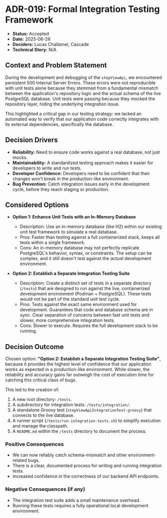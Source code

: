 # ADR-019: Formal Integration Testing Framework

- **Status:** Accepted
- **Date:** 2025-06-26
- **Deciders:** Lucas Challamel, Cascade
- **Technical Story:** N/A

## Context and Problem Statement

During the development and debugging of the `stepViewApi`, we encountered persistent 500 Internal Server Errors. These errors were not reproducible with unit tests alone because they stemmed from a fundamental mismatch between the application's repository logic and the actual schema of the live PostgreSQL database. Unit tests were passing because they mocked the repository layer, hiding the underlying integration issue.

This highlighted a critical gap in our testing strategy: we lacked an automated way to verify that our application code correctly integrates with its external dependencies, specifically the database.

## Decision Drivers

- **Reliability:** Need to ensure code works against a real database, not just mocks.
- **Maintainability:** A standardized testing approach makes it easier for developers to write and run tests.
- **Developer Confidence:** Developers need to be confident that their changes won't break in the production-like environment.
- **Bug Prevention:** Catch integration issues early in the development cycle, before they reach staging or production.

## Considered Options

- **Option 1: Enhance Unit Tests with an In-Memory Database**
  - Description: Use an in-memory database (like H2) within our existing unit test framework to simulate a real database.
  - Pros: Faster than testing against a full containerized stack, keeps all tests within a single framework.
  - Cons: An in-memory database may not perfectly replicate PostgreSQL's behavior, syntax, or constraints. The setup can be complex, and it still doesn't test against the _actual_ development environment.

- **Option 2: Establish a Separate Integration Testing Suite**
  - Description: Create a distinct set of tests in a separate directory (`/tests`) that are designed to run against the live, containerized development environment (Podman + PostgreSQL). These tests would not be part of the standard unit test cycle.
  - Pros: Tests against the exact same environment used for development. Guarantees that code and database schema are in sync. Clear separation of concerns between fast unit tests and slower, more comprehensive integration tests.
  - Cons: Slower to execute. Requires the full development stack to be running.

## Decision Outcome

Chosen option: **"Option 2: Establish a Separate Integration Testing Suite"**, because it provides the highest level of confidence that our application works as expected in a production-like environment. While slower, the reliability and accuracy gains far outweigh the cost of execution time for catching this critical class of bugs.

This led to the creation of:

1. A new root directory: `/tests`.
2. A subdirectory for integration tests: `/tests/integration/`.
3. A standalone Groovy test (`stepViewApiIntegrationTest.groovy`) that connects to the live database.
4. A runner script (`/tests/run-integration-tests.sh`) to simplify execution and manage the classpath.
5. A `README.md` within the `/tests` directory to document the process.

### Positive Consequences

- We can now reliably catch schema-mismatch and other environment-related bugs.
- There is a clear, documented process for writing and running integration tests.
- Increased confidence in the correctness of our backend API endpoints.

### Negative Consequences (if any)

- The integration test suite adds a small maintenance overhead.
- Running these tests requires a fully operational local development environment.
